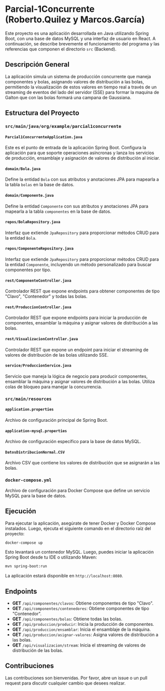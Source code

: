 # Parcial-1Concurrente (Roberto.Quilez y Marcos.García)

Este proyecto es una aplicación desarrollada en Java utilizando Spring Boot, con una base de datos MySQL y una interfaz de usuario en React. A continuación, se describe brevemente el funcionamiento del programa y las referencias que componen el directorio `src` (Backend).

## Descripción General

La aplicación simula un sistema de producción concurrente que maneja componentes y bolas, asignando valores de distribución a las bolas, permitiendo la visualización de estos valores en tiempo real a través de un streaming de eventos del lado del servidor (SSE) para formar la maquina de Galton que con las bolas formará una campana de Gaussiana.

## Estructura del Proyecto

### `src/main/java/org/example/parcial1concurrente`

#### `Parcial1ConcurrenteApplication.java`
Este es el punto de entrada de la aplicación Spring Boot. Configura la aplicación para que soporte operaciones asíncronas y lanza los servicios de producción, ensamblaje y asignación de valores de distribución al iniciar.

#### `domain/Bola.java`
Define la entidad `Bola` con sus atributos y anotaciones JPA para mapearla a la tabla `bolas` en la base de datos.

#### `domain/Componente.java`
Define la entidad `Componente` con sus atributos y anotaciones JPA para mapearla a la tabla `componentes` en la base de datos.

#### `repos/BolaRepository.java`
Interfaz que extiende `JpaRepository` para proporcionar métodos CRUD para la entidad `Bola`.

#### `repos/ComponenteRepository.java`
Interfaz que extiende `JpaRepository` para proporcionar métodos CRUD para la entidad `Componente`, incluyendo un método personalizado para buscar componentes por tipo.

#### `rest/ComponenteController.java`
Controlador REST que expone endpoints para obtener componentes de tipo "Clavo", "Contenedor" y todas las bolas.

#### `rest/ProduccionController.java`
Controlador REST que expone endpoints para iniciar la producción de componentes, ensamblar la máquina y asignar valores de distribución a las bolas.

#### `rest/VisualizacionController.java`
Controlador REST que expone un endpoint para iniciar el streaming de valores de distribución de las bolas utilizando SSE.

#### `service/ProduccionService.java`
Servicio que maneja la lógica de negocio para producir componentes, ensamblar la máquina y asignar valores de distribución a las bolas. Utiliza colas de bloqueo para manejar la concurrencia.

### `src/main/resources`

#### `application.properties`
Archivo de configuración principal de Spring Boot.

#### `application-mysql.properties`
Archivo de configuración específico para la base de datos MySQL.

#### `DatosDistribucionNormal.CSV`
Archivo CSV que contiene los valores de distribución que se asignarán a las bolas.

### `docker-compose.yml`
Archivo de configuración para Docker Compose que define un servicio MySQL para la base de datos.

## Ejecución

Para ejecutar la aplicación, asegúrate de tener Docker y Docker Compose instalados. Luego, ejecuta el siguiente comando en el directorio raíz del proyecto:

```sh
docker-compose up
```

Esto levantará un contenedor MySQL. Luego, puedes iniciar la aplicación Spring Boot desde tu IDE o utilizando Maven:

```sh
mvn spring-boot:run
```

La aplicación estará disponible en `http://localhost:8080`.

## Endpoints

- **GET** `/api/componentes/clavos`: Obtiene componentes de tipo "Clavo".
- **GET** `/api/componentes/contenedores`: Obtiene componentes de tipo "Contenedor".
- **GET** `/api/componentes/bolas`: Obtiene todas las bolas.
- **GET** `/api/produccion/producir`: Inicia la producción de componentes.
- **GET** `/api/produccion/ensamblar`: Inicia el ensamblaje de la máquina.
- **GET** `/api/produccion/asignar-valores`: Asigna valores de distribución a las bolas.
- **GET** `/api/visualizacion/stream`: Inicia el streaming de valores de distribución de las bolas.

## Contribuciones

Las contribuciones son bienvenidas. Por favor, abre un issue o un pull request para discutir cualquier cambio que desees realizar.
